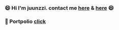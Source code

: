 ### 😄 Hi I'm juunzzi. contact me [here](https://www.instagram.com/juunzziofficial/) & [here](https://velog.io/@rat8397) 😄

### 📖 Portpolio [click](https://spiffy-manuscript-d2b.notion.site/Junzzi-99a5d2d022e14091a405a022b193d7a3)

<!--
**juunzzi/juunzzi** is a ✨ _special_ ✨ repository because its `README.md` (this file) appears on your GitHub profile.

Here are some ideas to get you started:

- 🔭 I’m currently working on ...
- 🌱 I’m currently learning ...
- 👯 I’m looking to collaborate on ...
- 🤔 I’m looking for help with ...
- 💬 Ask me about ...
- 📫 How to reach me: ...
- 😄 Pronouns: ...
- ⚡ Fun fact: ...
-->
